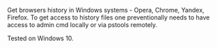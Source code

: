 Get browsers history in Windows systems - Opera, Chrome, Yandex, Firefox.
To get access to history files one preventionally needs to have access to admin cmd locally or via pstools remotely.

Tested on Windows 10.

